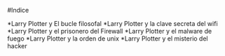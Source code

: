 #Indice 

*Larry Plotter y El bucle filosofal
*Larry Plotter y la clave secreta del wifi
*Larry Plotter y el prisonero del Firewall
*Larry Plotter y el malware de fuego
*Larry Plotter y la orden de unix
*Larry Plotter y el misterio del hacker
